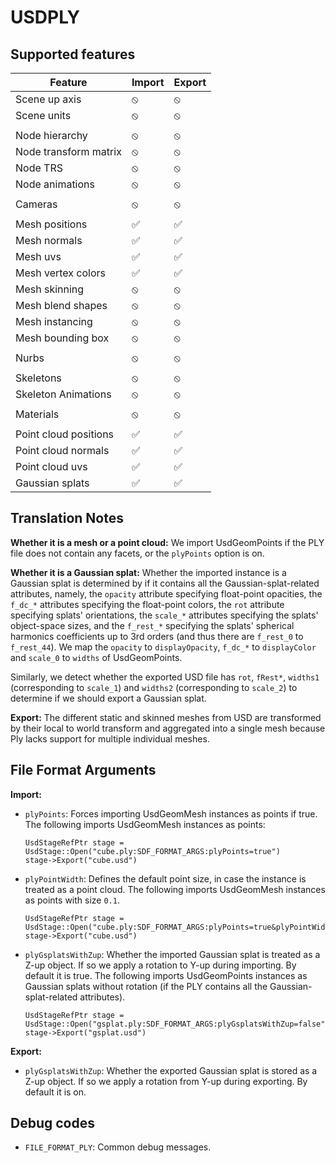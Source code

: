 # USDPLY

## Supported features

|Feature|Import|Export|
|--|--|--|
|Scene up axis            |⦸|⦸|
|Scene units              |⦸|⦸|
||||
|Node hierarchy           |⦸|⦸|
|Node transform matrix    |⦸|⦸|
|Node TRS                 |⦸|⦸|
|Node animations          |⦸|⦸|
||||
|Cameras                  |⦸|⦸|
||||
|Mesh positions           |✅|✅|
|Mesh normals             |✅|✅|
|Mesh uvs                 |✅|✅|
|Mesh vertex colors       |✅|✅|
|Mesh skinning            |⦸|⦸|
|Mesh blend shapes        |⦸|⦸|
|Mesh instancing          |⦸|⦸|
|Mesh bounding box        |⦸|⦸|
||||
|Nurbs                    |⦸|⦸|
||||
|Skeletons                |⦸|⦸|
|Skeleton Animations      |⦸|⦸|
||||
|Materials                |⦸|⦸|
||||
|Point cloud positions    |✅|✅|
|Point cloud normals      |✅|✅|
|Point cloud uvs          |✅|✅|
|Gaussian splats          |✅|✅|

## Translation Notes

**Whether it is a mesh or a point cloud:**
We import UsdGeomPoints if the PLY file does not contain any facets, or the `plyPoints` option is on.

**Whether it is a Gaussian splat:**
Whether the imported instance is a Gaussian splat is determined by if it contains all the Gaussian-splat-related attributes, namely,
the `opacity` attribute specifying float-point opacities, the `f_dc_*` attributes specifying the float-point colors, the `rot` attribute specifying
splats' orientations, the `scale_*` attributes specifying the splats' object-space sizes, and the `f_rest_*` specifying the splats' spherical harmonics
coefficients up to 3rd orders (and thus there are `f_rest_0` to `f_rest_44`). We map the `opacity` to `displayOpacity`, `f_dc_*` to `displayColor` and `scale_0`
to `widths` of UsdGeomPoints.

Similarly, we detect whether the exported USD file has `rot`, `fRest*`, `widths1` (corresponding to `scale_1`) and `widths2` (corresponding to `scale_2`)
to determine if we should export a Gaussian splat.

**Export:**
The different static and skinned meshes from USD are transformed by their local to world transform 
and aggregated into a single mesh because Ply lacks support for multiple individual meshes.

## File Format Arguments

**Import:**

* `plyPoints`: Forces importing UsdGeomMesh instances as points if true.
    The following imports UsdGeomMesh instances as points:
    ```
    UsdStageRefPtr stage = UsdStage::Open("cube.ply:SDF_FORMAT_ARGS:plyPoints=true")
    stage->Export("cube.usd")
    ```
* `plyPointWidth`: Defines the default point size, in case the instance is treated as a point cloud.
    The following imports UsdGeomMesh instances as points with size `0.1`.
    ```
    UsdStageRefPtr stage = UsdStage::Open("cube.ply:SDF_FORMAT_ARGS:plyPoints=true&plyPointWidth=0.1")
    stage->Export("cube.usd")
    ```
* `plyGsplatsWithZup`: Whether the imported Gaussian splat is treated as a Z-up object. If so we apply a rotation
    to Y-up during importing. By default it is true.
    The following imports UsdGeomPoints instances as Gaussian splats without rotation (if the PLY contains all the Gaussian-splat-related attributes).
    ```
    UsdStageRefPtr stage = UsdStage::Open("gsplat.ply:SDF_FORMAT_ARGS:plyGsplatsWithZup=false")
    stage->Export("gsplat.usd")
    ```

**Export:**

* `plyGsplatsWithZup`: Whether the exported Gaussian splat is stored as a Z-up object. If so we apply a rotation
    from Y-up during exporting. By default it is on.

## Debug codes
* `FILE_FORMAT_PLY`: Common debug messages.


